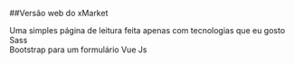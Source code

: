 ##Versão web do xMarket  
  
  Uma simples página de leitura feita apenas com tecnologias que eu gosto  
  Sass  
  Bootstrap para um formulário
  Vue Js
